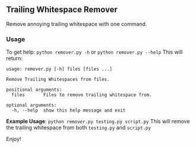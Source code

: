 ## Trailing Whitespace Remover
Remove annoying trailing whitespace with one command.
### Usage

To get help: `python remover.py -h` or `python remover.py --help`
This will return:
```
usage: remover.py [-h] files [files ...]

Remove Trailing Whitespaces from files. 

positional arguments:
  files       Files to remove trailing whitespace from.

optional arguments:
  -h, --help  show this help message and exit
```

**Example Usage**: 
```python remover.py testing.py script.py```
This will remove the trailing whitespace from both `testing.py` and `script.py`

Enjoy!


